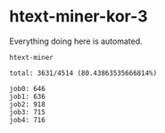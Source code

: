 # htext-miner-kor-3

Everything doing here is automated.

```
htext-miner

total: 3631/4514 (80.43863535666814%)

job0: 646
job1: 636
job2: 918
job3: 715
job4: 716
```